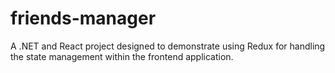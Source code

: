 # friends-manager
A .NET and React project designed to demonstrate using Redux for handling the state management within the frontend application.
